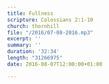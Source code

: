 ```yaml
---
title: Fullness
scripture: Colossians 2:1-10
church: thornhill
file: "/2016/07-08-2016.mp3"
excerpt: ''
summary: ''
duration: '32:34'
length: "31266975"
date: 2016-08-07T12:00:00+01:00

---
```

